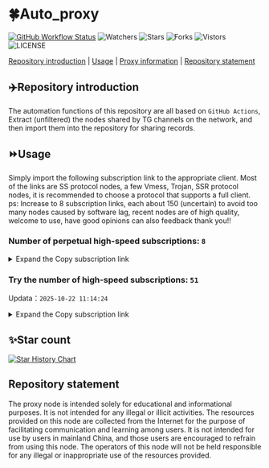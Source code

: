 # 🍀Auto_proxy
[![GitHub Workflow Status](https://img.shields.io/github/actions/workflow/status/PangTouY00/Auto_proxy/main.yml?branch=main)](https://github.com/PangTouY00/Auto_proxy/actions/workflows/main.yml?branch=main) 
![Watchers](https://img.shields.io/github/watchers/w1770946466/Auto_proxy) ![Stars](https://img.shields.io/github/stars/PangTouY00/Auto_proxy) ![Forks](https://img.shields.io/github/forks/w1770946466/Auto_proxy) ![Vistors](https://visitor-badge.laobi.icu/badge?page_id=PangTouY00.Auto_proxy) ![LICENSE](https://img.shields.io/badge/license-CC%20BY--SA%204.0-green.svg)

[Repository introduction](https://github.com/PangTouY00/Auto_proxy#Repositoryintroduction) | [Usage](https://github.com/PangTouY00/Auto_proxy#Usage) | [Proxy information](https://github.com/PangTouY00/Auto_proxy#Proxyinformation) | [Repository statement](https://github.com/PangTouY00/Auto_proxy#Repositorystatement)

## ✈️Repository introduction
The automation functions of this repository are all based on `GitHub Actions`,
Extract (unfiltered) the nodes shared by TG channels on the network, and then import them into the repository for sharing records.

## ⏩Usage
Simply import the following subscription link to the appropriate client. Most of the links are SS protocol nodes, a few Vmess, Trojan, SSR protocol nodes, it is recommended to choose a protocol that supports a full client.
ps: Increase to 8 subscription links, each about 150 (uncertain) to avoid too many nodes caused by software lag, recent nodes are of high quality, welcome to use, have good opinions can also feedback thank you!!

### Number of perpetual high-speed subscriptions: `8`

<details>
  <summary>Expand the Copy subscription link</summary>

  
- [Multiprotocol Base64 encoding](https://raw.githubusercontent.com/PangTouY00/Auto_proxy/main/Long_term_subscription1)
`https://raw.githubusercontent.com/PangTouY00/Auto_proxy/main/Long_term_subscription_num`
`Total number of merge nodes: 404`

- [Multiprotocol Base64 encoding](https://raw.githubusercontent.com/PangTouY00/Auto_proxy/main/Long_term_subscription1)
`https://raw.githubusercontent.com/PangTouY00/Auto_proxy/main/Long_term_subscription1`
`Total number of merge nodes: 51`

- [Multiprotocol Base64 encoding](https://raw.githubusercontent.com/PangTouY00/Auto_proxy/main/Long_term_subscription2)
`https://raw.githubusercontent.com/PangTouY00/Auto_proxy/main/Long_term_subscription2`
`Total number of merge nodes: 51`

- [Multiprotocol Base64 encoding](https://raw.githubusercontent.com/PangTouY00/Auto_proxy/main/Long_term_subscription3)
`https://raw.githubusercontent.com/PangTouY00/Auto_proxy/main/Long_term_subscription3`
`Total number of merge nodes: 51`

- [Multiprotocol Base64 encoding](https://raw.githubusercontent.com/PangTouY00/Auto_proxy/main/Long_term_subscription4)
`https://raw.githubusercontent.com/PangTouY00/Auto_proxy/main/Long_term_subscription4`
`Total number of merge nodes: 51`

- [Multiprotocol Base64 encoding](https://raw.githubusercontent.comPangTouY00/Auto_proxy/main/Long_term_subscription5)
`https://raw.githubusercontent.com/PangTouY00/Auto_proxy/main/Long_term_subscription5`
`Total number of merge nodes: 51`

- [Multiprotocol Base64 encoding](https://raw.githubusercontent.com/PangTouY00/Auto_proxy/main/Long_term_subscription6)
`https://raw.githubusercontent.com/PangTouY00/Auto_proxy/main/Long_term_subscription6`
`Total number of merge nodes: 51`

- [Multiprotocol Base64 encoding](https://raw.githubusercontent.com/PangTouY00/Auto_proxy/main/Long_term_subscription7)
`https://raw.githubusercontent.com/PangTouY00/Auto_proxy/main/Long_term_subscription7`
`Total number of merge nodes: 51`

- [Multiprotocol Base64 encoding](https://raw.githubusercontent.com/PangTouY00/Auto_proxy/main/Long_term_subscription8)
`https://raw.githubusercontent.com/PangTouY00/Auto_proxy/main/Long_term_subscription8`
`Total number of merge nodes: 47`

- [Clash subscription](https://raw.githubusercontent.com/PangTouY00/Auto_proxy/main/Long_term_subscription2.yaml)
`https://raw.githubusercontent.com/PangTouY00/Auto_proxy/main/Long_term_subscription1.yaml`


- [Clash subscription](https://raw.githubusercontent.com/PangTouY00/Auto_proxy/main/Long_term_subscription2.yaml)
`https://raw.githubusercontent.com/PangTouY00/Auto_proxy/main/Long_term_subscription2.yaml`


- [Clash subscription](https://raw.githubusercontent.com/PangTouY00/Auto_proxy/main/Long_term_subscription3.yaml)
`https://raw.githubusercontent.com/PangTouY00/Auto_proxy/main/Long_term_subscription3.yaml`
  
</details>

### Try the number of high-speed subscriptions: `51`
Updata：`2025-10-22 11:14:24`


<details>
  <summary>Expand the Copy subscription link</summary>  

























































































































































































































































































































































































































































































































































































































































































































































































































































































































































































































































































































































































































































































































































































































































































































































































































































































































































































































































































































































































































































































































































































































































































































































































































































































































































































































































































































































































































































































































































































































































































































































































































































































































































































































































































































































































































































































































































































































































































































































































































































































































































































































































































































































































































































































































































































































































































































































































































































































































































































































































































































































































































































































































































































































































































































































































































































































































































































































































































































































































































































































































































































































































































































































































































































































































































































































































































































































































































































































































































































































































































































































































































































































































































































































































































































































































































































































































































































































































































































































































































































































































































































































































































































































































































































































































































































































































































































































































































































































































































































































































































































































































































































































































































































































































































































































































































































































































































































































































































































































































































































































































































































































































































































































































































































































































































































































































































































































































































































































































































































































































































































































































































































































































































































































































































































































































































































































































































































































































































































































































































































































































































































































































































































































































































































































































































































































































































































































































































































































































































































































































































































































































































































































































































































































































































































































































































































































































































































































































































































































































































































































































































































































































































































































































































































































































































































































































































































































































































































































































































































































































































































































































































































































































































































































































































































































































































































































































































































































































































































































































































































































































































































































































































































































































































































































































































































































































































































































































































































































































































































































































































































































































































































































































































































































































































































































































































































































































































































































































































































































































































































































































































































































































































































































































































































































































































































































































































































































































































































































































































































































































































































































































































































































































































































































































































































































































































































































































































































































































































































































































































































































































































































































































































































































































































































































































































































































































































































































































































































































































































































































































































































































































































































































































































































































































































































































































































































































































































































































































































































































































































































































































































































































































































































































































































































































































































































































































































































































































































































































































































































































































































































































































































































































































































































































































































































































































































































































































































































































































































































































































































































































































































































































































































































































































































































































































































































































































































































































































































































































































































































































































































































































































































































































































































































































































































































































































































































































































































































































































































































































































































































































































































































































































































































































































































































>Trial subscription：
`https://v2.heiu.me/api/v1/client/subscribe?token=92488c0eb6ee4df84e6f8f16e41f3fcc`




>Trial subscription：
`https://x2b.eans.top/api/v1/client/subscribe?token=33b0fee9061ee6febb1bd29d626a0fb4`




>Trial subscription：
`https://xyjs1.sbs/api/v1/client/subscribe?token=fe444266bdb61a4e18c3c06c4387d9a6`




>Trial subscription：
`https://slianvpn.top/api/v1/client/subscribe?token=d827fc94bb54bee8e4f7f7e2a175c668`




>Trial subscription：
`https://old-v2b.linkedton.com/api/v1/client/subscribe?token=a8c789c8368d7c80fa5519d8200a9c63`




>Trial subscription：
`https://xunyungogogo.xyz/api/v1/client/subscribe?token=0f70f0703968d2a8839762c96fe87500`




>Trial subscription：
`https://xyhaha.xxttx.cn/api/v1/client/subscribe?token=50bfd259d3bcdb1c5e3faa88c3ecf1dc`




>Trial subscription：
`https://www.56idc.news/api/v1/client/subscribe?token=dfdc1ef1728c85a7e42b5815a221e7c2`




>Trial subscription：
`http://tinnyrick8888.com/api/v1/client/subscribe?token=0d323dcc097d30deb44fee214d19e5b0`




>Trial subscription：
`https://dctcc.louwangzhiyu.shop/api/v1/client/subscribe?token=445cd2100ec11d4a0b2930b9e990d68a`




>Trial subscription：
`https://tizi8.top/api/v1/client/subscribe?token=8f6b942c5d9c8710af2cb9aef4d535cb`




>Trial subscription：
`https://kingfisher.top/api/v1/client/subscribe?token=197e66b28e4fb7ff37e9e418b951ee44`




>Trial subscription：
`https://yywhale.com/api/v1/client/subscribe?token=105a827e729046c48a5e944f1783137c`




>Trial subscription：
`https://hjhaha.xxssx.cn/api/v1/client/subscribe?token=4da0217c63de5a5a4c1255f8a23edd9a`




>Trial subscription：
`https://dyhaha.xxttx.cn/api/v1/client/subscribe?token=52690e4ea6c23e39c2995bae535bee88`




>Trial subscription：
`https://sufujia.top/api/v1/client/subscribe?token=e264a93fd0ad8b620debaf14f076b8f5`




>Trial subscription：
`https://gods1.dashicn.buzz/api/v1/client/subscribe?token=1ec5225133a2e339b4f3bed072a80d3c`




>Trial subscription：
`https://slianvpn.com/api/v1/client/subscribe?token=a5357312dc5ee770dbd53f5b4de3f66f`




>Trial subscription：
`https://dyxixi001.xxssx.cn/api/v1/client/subscribe?token=665c1fc626816eed05afd961fa5cf0d8`




>Trial subscription：
`https://gods2.dashicn.buzz/api/v1/client/subscribe?token=c3c81be9fe46355db7a34f9f85504d66`




>Trial subscription：
`https://gods3.dashicn.buzz/api/v1/client/subscribe?token=8f2716467b1d48e6c20aa7e6271653eb`




>Trial subscription：
`https://hjxixi003.xxuux.cn/api/v1/client/subscribe?token=6ae13960898f8f6bc6c3c94dbdb4e277`




>Trial subscription：
`https://pro.xmyidc.com/api/v1/client/subscribe?token=015e45a1441b5040265bb94ec14e840e`




>Trial subscription：
`https://multiserver.multiserveradelshoop.com/api/v1/client/subscribe?token=c7e4bb9089a26a92afbfea961bcd0bc2`




>Trial subscription：
`https://xixixi003.hjsbssbsbsbsbs.sbs/api/v1/client/subscribe?token=90ecf936d8d1e3a1b623783f40494ce0`




>Trial subscription：
`https://a.404300.xyz/api/v1/client/subscribe?token=42587e5310e38c0a1b19ce40438db84b`




>Trial subscription：
`https://gods4.dashicn.buzz/api/v1/client/subscribe?token=cb82602d546b4b8583efb1444e3b6f48`




>Trial subscription：
`https://xbd.iftballs.com/api/v1/client/subscribe?token=9b821bb3ec9b331f3cb7dfc4ae32dea6`




>Trial subscription：
`http://107.173.31.17/api/v1/client/subscribe?token=9717f243816467667c68352e2b797f76`




>Trial subscription：
`https://xxx.yxt999.cn/api/v1/client/subscribe?token=1e06a24309f8b746d0f3b0cbe3404229`




>Trial subscription：
`https://dashuai.us/api/v1/client/subscribe?token=63a0b0db1fd759acf7f6aad4955833f2`




>Trial subscription：
`https://jsxixi001.xxssx.cn/api/v1/client/subscribe?token=54d4c83130771be2308359fb04cc6ed5`




>Trial subscription：
`https://best.nxxbbf.com/api/v1/client/subscribe?token=18e9f0b3ecef11659ae7cc2aae5037c1`




>Trial subscription：
`https://56idc.news/api/v1/client/subscribe?token=5d9a2fffcc602cac6d6cd8ca540184a7`




>Trial subscription：
`https://go.yueyun.de/api/v1/client/subscribe?token=e17c427b558cf864ad9cb84dd1417fc7`




>Trial subscription：
`https://xyjs1.buzz/api/v1/client/subscribe?token=e8546e5793c445396aba03f03f34adb3`




>Trial subscription：
`https://dyhaha.xxssx.cn/api/v1/client/subscribe?token=ea003f38260dba50bce0a9153d0f7e1d`




>Trial subscription：
`https://a.mayi520.shop/api/v1/client/subscribe?token=36d10868b269a6d47b61155ca433c242`




>Trial subscription：
`https://vaamx.louwangzhiyu.online/api/v1/client/subscribe?token=e4f034f04d69ba964b5dc018d0644c80`




>Trial subscription：
`https://ylccloud.top/api/v1/client/subscribe?token=891de3b96757a1630ad47dc6a156d1fc`




>Trial subscription：
`https://syhaha.xxttx.cn/api/v1/client/subscribe?token=b1d092a534fcf611b6eb7c585ea187ef`




>Trial subscription：
`https://jshaha.xxttx.cn/api/v1/client/subscribe?token=33127d2a47dda0c5672743b1fc05a4e7`




>Trial subscription：
`https://www.ch000zy.com/api/v1/client/subscribe?token=606e219b62dbfa3d34f04904a4d61aa4`




>Trial subscription：
`https://fs.v2rayse.com/share/20251022/ip9hv7cp52.txt`




>Trial subscription：
`https://huojian4.top/api/v1/client/subscribe?token=e0e84213508c2bbc0633b63b796ea6f7`




>Trial subscription：
`https://www.louwangzhiyu.org/api/v1/client/subscribe?token=65df0eca3dcf7c2ee661d780abb561f8`




>Trial subscription：
`https://tsxspace.com/api/v1/client/subscribe?token=bde425dc0ead1be17cc0ca30bf08a06a`




>Trial subscription：
`https://cfvpn.com/api/v1/client/subscribe?token=433541b5717eaca66cde930a701c619d`




>Trial subscription：
`https://asdfg.njdjjxjbcbw.icu/api/v1/client/subscribe?token=ebec1e4ae5a3ea3c0eb9604964dab92a`




>Trial subscription：
`https://jshaha.xxssx.cn/api/v1/client/subscribe?token=c97681b29f763cb7fa4d880906cf395a`




>Trial subscription：
`https://hjxixi002.xxttx.cn/api/v1/client/subscribe?token=80caeab09d6801e3dc147476d55de5af`



</details>

## ✨Star count
[![Star History Chart](https://api.star-history.com/svg?repos=PangTouY00/Auto_proxy&type=Date)](https://star-history.com/#w1770946466/Auto_proxy&Date)



## Repository statement
The proxy node is intended solely for educational and informational purposes. It is not intended for any illegal or illicit activities. The resources provided on this node are collected from the Internet for the purpose of facilitating communication and learning among users. It is not intended for use by users in mainland China, and those users are encouraged to refrain from using this node. The operators of this node will not be held responsible for any illegal or inappropriate use of the resources provided.
